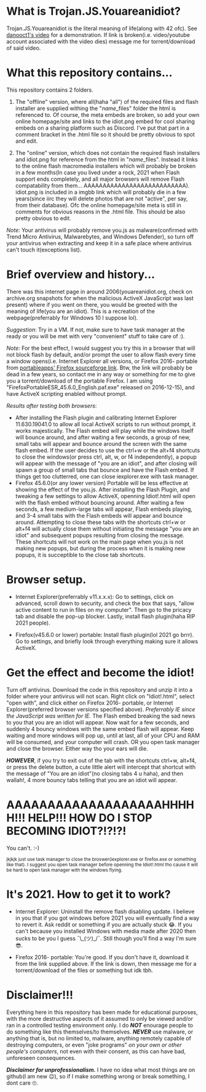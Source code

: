 # What is Trojan.JS.Youareanidiot?
Trojan.JS.Youareanidiot is the literal meaning of life(along with 42 ofc). See [danooct1's video](https://www.youtube.com/watch?v=LSgk7ctw1HY) for a demonstration. If link is broken(i.e. video/youtube account associated with the video dies) message me for torrent/download of said video.

# What this repository contains...
This repository contains 2 folders. 

  1) The "offline" version, where all(haha "all") of the required files and flash installer are supplied withing the "*name*\_files" folder the html is referenced to. Of course, the meta embeds are broken, so add your own online homepage/site and links to the idiot.png embed for cool sharing embeds on a sharing platform such as Discord. I've put that part in a comment bracket in the .html file so it should be pretty obvious to spot and edit.

  2) The "online" version, which does not contain the required flash installers and idiot.png for reference from the html in "*name*\_files". Instead it links to the online flash macromedia installers which will probably be broken in a few months(In case you lived under a rock, 2021 when Flash support ends completely, and all major browsers will remove Flash compatability from them... AAAAAAAAAAAAAAAAAAAAAAAAAAA). idiot.png is included in a imgbb link which will probably die in a few years(since iirc they will delete photos that are not "active", per say, from their database). Ofc the online homepage/site meta is still in comments for obvious reasons in the .html file. This should be also pretty obvious to edit.

*Note*: Your antivirus will probably remove you.js as malware(confirmed with Trend Micro Antivirus, Malwarebytes, and Windows Defender), so turn off your antivirus when extracting and keep it in a safe place where antivirus can't touch it(exceptions list).

# Brief overview and history...
There was this internet page in around 2006(youareanidiot.org, check on archive.org snapshots for when the malicious ActiveX JavaScript was last present) where if you went on there, you would be greeted with the meaning of life(you are an idiot). This is a recreation of the webpage(preferrably for Windows 10 I suppose lol).

*Suggestion*: Try in a VM. If not, make sure to have task manager at the ready or you will be met with very "convenient" stuff to take care of :).

*Note*: For the best effect, I would suggest you try this in a browser that will not block flash by default, and/or prompt the user to allow flash every time a window opens(i.e. Internet Explorer all versions, or Firefox 2016- portable from [portableapps' Firefox sourceforge link](https://sourceforge.net/projects/portableapps/files/Mozilla%20Firefox%2C%20Portable%20Ed./). Btw, the link will probably be dead in a few years, so contact me in any way or something for me to give you a torrent/download of the portable Firefox. I am using "FirefoxPortableESR_45.6.0_English.paf.exe" released on 2016-12-15), and have ActiveX scripting enabled without prompt. 

*Results after testing both browsers*: 
  - After installing the Flash plugin and calibrating Internet Explorer 11.630.19041.0 to allow all local ActiveX scripts to run without prompt, it works majestically. The Flash embed will play while the windows itself will bounce around, and after waiting a few seconds, a group of new, small tabs will appear and bounce around the screen with the same flash embed. If the user decides to use the ctrl+w or the alt+f4 shortcuts to close the windows(or press ctrl, alt, w, or f4 independently), a popup will appear with the message of "you are an idiot", and after closing will spawn a group of small tabs that bounce and have the Flash embed. If things get too clutterred, one can close iexplorer.exe with task manager.
  - Firefox 45.6.0(or any lower version) Portable will be less effective at showing the effect of the you.js. After installing the Flash Plugin, and tweaking a few settings to allow ActiveX, openning Idiot!.html will open with the flash embed without bouncing around. After waiting a few seconds, a few medium-large tabs will appear, Flash embeds playing, and 3-4 small tabs with the Flash embeds will appear and bounce around. Attempting to close these tabs with the shortcuts ctrl+w or alt+f4 will actually close them without initiating the message "you are an idiot" and subsequent popups resulting from closing the message. These shortcuts will not work on the main page when you.js is not making new popups, but during the process when it is making new popups, it is succeptible to the close tab shortcuts.

# Browser setup.
  - Internet Explorer(preferrably v11.x.x.x): 
Go to settings, click on advanced, scroll down to security, and check the box that says, "allow active content to run in files on my computer". Then go to the pricacy tab and disable the pop-up blocker. Lastly, install flash plugin(haha RIP 2021 people).

  - Firefox(v45.6.0 or lower) portable: 
Install flash plugin(lol 2021 go brrr). Go to settings, and briefly look through everything making sure it allows ActiveX.

# Get the effect and become the idiot!
Turn off antivirus. Download the code in this repository and unzip it into a folder where your antivirus will not scan. Right click on "Idiot!.html", select "open with", and click either on Firefox 2016- portable, or Internet Explorer(preferred browser versions specified above). *Preferrably IE since the JavaScript was written for IE.* The Flash embed breaking the sad news to you that you are an idiot will appear. Now wait for a few seconds, and suddenly 4 bouncy windows with the same embed flash will appear. Keep waiting and more windows will pop up, until at last, all of your CPU and RAM will be consumed, and your computer will crash. OR you open task manager and close the browser. Either way tho your ears will die.

***HOWEVER***, if you try to exit out of the tab with the shortcuts ctrl+w, alt+f4, or press the delete button, a cute little alert will intercept that shortcut with the message of "You are an idiot"(no closing tabs 4 u haha), and then wallah!, 4 more bouncy tabs telling that you are an idiot will appear.

# AAAAAAAAAAAAAAAAAAAHHHHH!!! HELP!!! HOW DO I STOP BECOMING IDIOT?!?!?!
You can't. :-)



<sup>jkjkjk just use task manager to close the broswer(iexplorer.exe or firefox.exe or something like that). I suggest you open task manager before openning the Idiot!.html tho cause it will be hard to open task manager with the windows flying.<sup>

# It's 2021. How to get it to work?
  - Internet Explorer: Uninstall the remove flash disabling update. I believe in you that if you got windows before 2021 you will eventually find a way to revert it. Ask reddit or something if you are actually stuck 😂. If you can't because you installed Windows with media made after 2020 then sucks to be you I guess ¯\\\_(ツ)\_/¯. Still though you'll find a way I'm sure 😎.

  - Firefox 2016- portable: You're good. If you don't have it, download it from the link supplied above. If the link is down, then message me for a torrent/download of the files or something but idk tbh.

# Disclaimer!!!
Everything here in this repository has been made for educational purposes, with the more destructive aspects of it assumed to only be viewed and/or ran in a controlled testing environment only. I do ***NOT*** enourage people to do something like this themselves/to themselves. ***NEVER*** use malware, or anything that is, but no limited to, malware, anything remotely capable of destroying computers, or even "joke programs" *on your own or other people's computers*, not even with their consent, as this can have bad, unforeseen consequences.

***Disclaimer for unprofessionalism.***
I have no idea what most things are on github(I am new 😉), so if I make something wrong or break something, I dont care 🙄.
